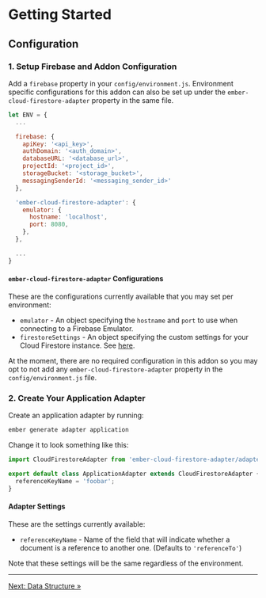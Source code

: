 # Getting Started

## Configuration

### 1. Setup Firebase and Addon Configuration

Add a `firebase` property in your `config/environment.js`. Environment specific configurations for this addon can also be set up under the `ember-cloud-firestore-adapter` property in the same file.

```javascript
let ENV = {
  ...

  firebase: {
    apiKey: '<api_key>',
    authDomain: '<auth_domain>',
    databaseURL: '<database_url>',
    projectId: '<project_id>',
    storageBucket: '<storage_bucket>',
    messagingSenderId: '<messaging_sender_id>'
  },

  'ember-cloud-firestore-adapter': {
    emulator: {
      hostname: 'localhost',
      port: 8080,
    },
  },

  ...
}
```

#### `ember-cloud-firestore-adapter` Configurations

These are the configurations currently available that you may set per environment:

  - `emulator` - An object specifying the `hostname` and `port` to use when connecting to a Firebase Emulator.
  - `firestoreSettings` - An object specifying the custom settings for your Cloud Firestore instance. See [here](https://firebase.google.com/docs/reference/js/firebase.firestore.Settings).

At the moment, there are no required configuration in this addon so you may opt to not add any `ember-cloud-firestore-adapter` property in the `config/environment.js` file.

### 2. Create Your Application Adapter

Create an application adapter by running:

```bash
ember generate adapter application
```

Change it to look something like this:

```javascript
import CloudFirestoreAdapter from 'ember-cloud-firestore-adapter/adapters/cloud-firestore';

export default class ApplicationAdapter extends CloudFirestoreAdapter {
  referenceKeyName = 'foobar';
}
```

#### Adapter Settings

These are the settings currently available:

  - `referenceKeyName` - Name of the field that will indicate whether a document is a reference to another one. (Defaults to `'referenceTo'`)

Note that these settings will be the same regardless of the environment.

---

[Next: Data Structure »](data-structure.md)
